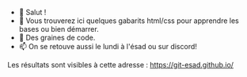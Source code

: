 - 👋 Salut !
- 👀 Vous trouverez ici quelques gabarits html/css pour apprendre les bases ou bien démarrer.
- 🌱 Des graines de code. 
- 📫 On se retouve aussi le lundi à l'ésad ou sur discord!

Les résultats sont visibles à cette adresse : 
https://git-esad.github.io/

<!---
no comment
--->
